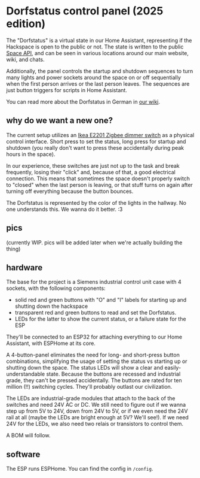 # Dorfstatus control panel (2025 edition)
The "Dorfstatus" is a virtual state in our Home Assistant, representing if the Hackspace is open to the public or not. The state is written to the public [Space API](https://spaceapi.io/), and can be seen in various locations around our main website, wiki, and chats.

Additionally, the panel controls the startup and shutdown sequences to turn many lights and power sockets around the space on or off sequentially when the first person arrives or the last person leaves. The sequences are just button triggers for scripts in Home Assistant.

You can read more about the Dorfstatus in German in [our wiki](https://wiki.chaosdorf.de/Dorfstatus).

## why do we want a new one?
The current setup utilizes an [Ikea E2201 Zigbee dimmer switch](https://www.zigbee2mqtt.io/devices/E2201.html) as a physical control interface. Short press to set the status, long press for startup and shutdown (you really don't want to press these accidentally during peak hours in the space).

In our experience, these switches are just not up to the task and break frequently, losing their "click" and, because of that, a good electrical connection. This means that sometimes the space doesn't properly switch to "closed" when the last person is leaving, or that stuff turns on again after turning off everything because the button bounces.

The Dorfstatus is represented by the color of the lights in the hallway. No one understands this. We wanna do it better. :3

## pics

(currently WIP. pics will be added later when we're actually building the thing)

## hardware
The base for the project is a Siemens industrial control unit case with 4 sockets, with the following components:

- solid red and green buttons with "O" and "I" labels for starting up and shutting down the hackspace
- transparent red and green buttons to read and set the Dorfstatus.
- LEDs for the latter to show the current status, or a failure state for the ESP

They'll be connected to an ESP32 for attaching everything to our Home Assistant, with ESPHome at its core.

A 4-button-panel eliminates the need for long- and short-press button combinations, simplifying the usage of setting the status vs starting up or shutting down the space. The status LEDs will show a clear and easily-understandable state. Because the buttons are recessed and industrial grade, they can't be pressed accidentally. The buttons are rated for ten million (!!) switching cycles. They'll probably outlast our civilization.

The LEDs are industrial-grade modules that attach to the back of the switches and need 24V AC or DC. We still need to figure out if we wanna step up from 5V to 24V, down from 24V to 5V, or if we even need the 24V rail at all (maybe the LEDs are bright enough at 5V? We'll see!). If we need 24V for the LEDs, we also need two relais or transistors to control them.

A BOM will follow.

## software
The ESP runs ESPHome. You can find the config in `/config`.
